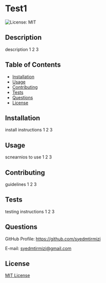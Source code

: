 
  # Test1

  ![License: MIT](https://img.shields.io/badge/License-MIT-yellow.svg)

  ## Description
  description 1 2 3

  ## Table of Contents
  * [Installation](#installation)
  * [Usage](#Usage)
  * [Contributing](#contributing)
  * [Tests](#tests)
  * [Questions](#questions) 
  * [License](#license)
  
  ## Installation
  install instructions 1 2 3

  ## Usage
  scnearnios to use 1 2 3

  ## Contributing
  guidelines 1 2 3

  ## Tests
  testing instructions 1 2 3

  ## Questions
  GitHub Profile: https://github.com/syedmtirmizi

  E-mail: syedmtirmizi@gmail.com

  ## License
  [MIT License](MIT.txt)

